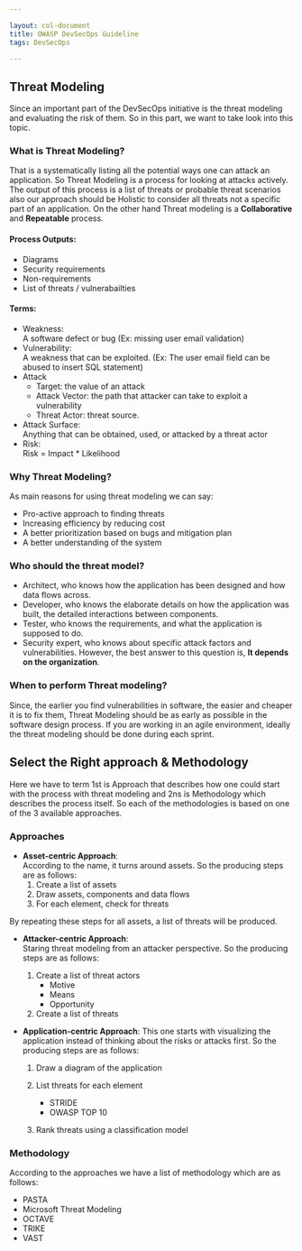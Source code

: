 ```yaml
---

layout: col-document
title: OWASP DevSecOps Guideline
tags: DevSecOps

---
```


## Threat Modeling
Since an important part of the DevSecOps initiative is the threat modeling and evaluating the risk of them. So in this part, we want to take look into this topic.

### What is Threat Modeling?
That is a systematically listing all the potential ways one can attack an application. So Threat Modeling is a process for looking at attacks actively. The output of this process is a list of threats or probable threat scenarios also our approach should be Holistic to consider all threats not a specific part of an application. On the other hand Threat modeling is a **Collaborative** and **Repeatable** process.  
#### Process Outputs:
+ Diagrams
+ Security requirements
+ Non-requirements
+ List of threats / vulnerabailties

#### Terms:
+ Weakness:  
A software defect or bug (Ex: missing user email validation)
+ Vulnerability:  
A weakness that can be exploited. (Ex: The user email field can be abused to insert SQL statement)
+ Attack
    - Target: the value of an attack
    - Attack Vector: the path that attacker can take to exploit a vulnerability
    - Threat Actor: threat source.
+ Attack Surface:  
Anything that can be obtained, used, or attacked by a threat actor
+ Risk:  
Risk = Impact * Likelihood

### Why Threat Modeling?
As main reasons for using threat modeling we can say:
+ Pro-active approach to finding threats
+ Increasing efficiency by reducing cost
+ A better prioritization based on bugs and mitigation plan
+ A better understanding of the system


### Who should the threat model?
+ Architect, who knows how the application has been designed and how data flows across.
 + Developer, who knows the elaborate details on how the application was built, the detailed interactions between components.
+ Tester, who knows the requirements, and what the application is supposed to do.
+ Security expert, who knows about specific attack factors and vulnerabilities.
However, the best answer to this question is, **It depends on the organization**.

### When to perform Threat modeling?
Since, the earlier you find vulnerabilities in software, the easier and cheaper it is to fix them, Threat Modeling should be as early as possible in the software design process. If you are working in an agile environment, ideally the threat modeling should be done during each sprint.
## Select the Right approach & Methodology
Here we have to term 1st is Approach that describes how one could start with the process with threat modeling and 2ns is Methodology which describes the process itself. So each of the methodologies is based on one of the 3 available approaches.
### Approaches
+ **Asset-centric Approach**:  
According to the name, it turns around assets. So the producing steps are as follows:  
    1. Create a list of assets  
    2. Draw assets, components and data flows  
    3. For each element, check for threats   

By repeating these steps for all assets, a list of threats will be produced.

+ **Attacker-centric Approach**:  
Staring threat modeling from an attacker perspective. So the producing steps are as follows:
    1. Create a list of threat actors
        - Motive
        - Means
        - Opportunity
    2. Create a list of threats

+ **Application-centric Approach**:
This one starts with visualizing the application instead of thinking about the risks or attacks first. So the producing steps are as follows:  
    1. Draw a diagram of the application  
    2. List threats for each element  
        - STRIDE  
        - OWASP TOP 10  

    3. Rank threats using a classification model


### Methodology
According to the approaches we have a list of methodology which are as follows:
+ PASTA
+ Microsoft Threat Modeling
+ OCTAVE
+ TRIKE
+ VAST
